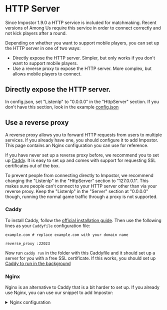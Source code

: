 # HTTP Server

Since Impostor 1.9.0 a HTTP service is included for matchmaking. Recent versions of Among Us require this service in order to connect correctly and not kick players after a round.

Depending on whether you want to support mobile players, you can set up the HTTP server in one of two ways:

- Directly expose the HTTP server. Simpler, but only works if you don't want to support mobile players.
- Use a reverse proxy to expose the HTTP server. More complex, but allows mobile players to connect.

## Directly expose the HTTP server.

In config.json, set "ListenIp" to "0.0.0.0" in the "HttpServer" section. If you don't have this section, look in the example [config.json](https://github.com/Impostor/Impostor/blob/master/src/Impostor.Server/config.json)

## Use a reverse proxy

A reverse proxy allows you to forward HTTP requests from users to multiple services. If you already have one, you should configure it to add Impostor. This page contains an Nginx configuration you can use for reference.

If you have never set up a reverse proxy before, we recommend you to set up [Caddy](https://caddyserver.com/). It is easy to set up and comes with support for requesting SSL certificates out of the box.

To prevent people from connecting directly to Impostor, we recommend changing the "ListenIp" in the "HttpServer" section to "127.0.0.1". This makes sure people can't connect to your HTTP server other than via your reverse proxy. Keep the "ListenIp" in the "Server" section at "0.0.0.0" though, running the normal game traffic through a proxy is not supported.

### Caddy

To install Caddy, follow the [official installation guide](https://caddyserver.com/docs/install). Then use the following lines as your `Caddyfile` configuration file:

```
example.com # replace example.com with your domain name

reverse_proxy :22023
```

Now run `caddy run` in the folder with this Caddyfile and it should set up a server for you with a free SSL certificate.
If this works, you should set up [Caddy to run in the background](https://caddyserver.com/docs/running)

### Nginx

Nginx is an alternative to Caddy that is a bit harder to set up. If you already use Nginx, you can use our snippet to add Impostor:

<details><summary>Nginx configuration</summary>

```nginx
server {
    listen 443 ssl http2;
    server_name example.com; # replace example.com with your domain name

    # Assuming you're using Certbot, replace example.com with your domain name
    ssl_certificate /etc/letsencrypt/live/example.com/fullchain.pem;
    ssl_certificate_key /etc/letsencrypt/live/example.com/privkey.pem;
    ssl_trusted_certificate /etc/letsencrypt/live/example.com/fullchain.pem;

    location / {
        proxy_pass http://localhost:22023; # Change the port to your HttpServer's ListenPort
        proxy_set_header X-Forwarded-For $remote_addr;
        proxy_set_header X-Forwarded-Proto $scheme;
    }
}

# Redirect all traffic to HTTPS
server {
    listen 80 default_server;
    location / {
        return 307 https://$host$request_uri;
    }
}
```

</details>
